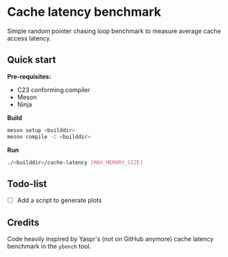 # Cache latency benchmark

Simple random pointer chasing loop benchmark to measure average cache access latency.

## Quick start

**Pre-requisites:**
- C23 conforming compiler
- Meson
- Ninja

**Build**
```sh
meson setup <builddir>
meson compile -C <builddir>
```

**Run**
```sh
./<builddir>/cache-latency [MAX_MEMORY_SIZE]
```

## Todo-list

- [ ] Add a script to generate plots

## Credits

Code heavily inspired by Yaspr's (not on GitHub anymore) cache latency benchmark in the `ybench` tool.

